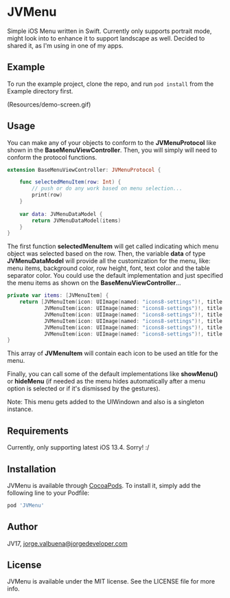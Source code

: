 # JVMenu

Simple iOS Menu written in Swift. Currently only supports portrait mode, might look into to enhance it to support landscape as well. Decided to shared it, as I'm using in one of my apps.

## Example

To run the example project, clone the repo, and run `pod install` from the Example directory first.

(Resources/demo-screen.gif)

## Usage

You can make any of your objects to conform to the **JVMenuProtocol** like shown in the **BaseMenuViewController**. Then, you will simply will need to conform the protocol functions. 

```swift
extension BaseMenuViewController: JVMenuProtocol {

    func selectedMenuItem(row: Int) {
        // push or do any work based on menu selection...
        print(row)
    }
    
    var data: JVMenuDataModel {
        return JVMenuDataModel(items)
    }
}
```

The first function **selectedMenuItem** will get called indicating which menu object was selected based on the row. Then, the variable **data** of type **JVMenuDataModel** will provide all the customization for the menu, like: menu items, background color, row height, font, text color and the table separator color. 
You could use the default implementation and just specified the menu items as shown on the **BaseMenuViewController**...

```swift
private var items: [JVMenuItem] {
	return [JVMenuItem(icon: UIImage(named: "icons8-settings")!, title: "First Menu 1"),
			JVMenuItem(icon: UIImage(named: "icons8-settings")!, title: "Second Menu 2"),
			JVMenuItem(icon: UIImage(named: "icons8-settings")!, title: "Third Menu 3"),
			JVMenuItem(icon: UIImage(named: "icons8-settings")!, title: "Forth Menu 4"),
			JVMenuItem(icon: UIImage(named: "icons8-settings")!, title: "Fifth Menu 5"),
			JVMenuItem(icon: UIImage(named: "icons8-settings")!, title: "Sixth Menu 6")]
}
```

This array of **JVMenuItem** will contain each icon to be used an title for the menu.

Finally, you can call some of the default implementations like **showMenu()** or **hideMenu** (if needed as the menu hides automatically after a menu option is selected or if it's dismissed by the gestures). 

Note: This menu gets added to the UIWindown and also is a singleton instance.

## Requirements

Currently, only supporting latest iOS 13.4. Sorry! :/

## Installation

JVMenu is available through [CocoaPods](https://cocoapods.org). To install
it, simply add the following line to your Podfile:

```ruby
pod 'JVMenu'
```

## Author

JV17, jorge.valbuena@jorgedeveloper.com

## License

JVMenu is available under the MIT license. See the LICENSE file for more info.
